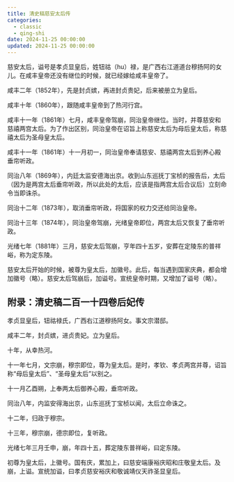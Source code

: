 ```yaml
---
title: 清史稿慈安太后传
categories:
  - classic
  - qing-shi
date: 2024-11-25 00:00:00
updated: 2024-11-25 00:00:00
---
```


慈安太后，谥号是孝贞显皇后，姓钮祜（hu）禄，是广西右江道道台穆扬阿的女儿。在咸丰皇帝还没有继位的时候，就已经嫁给咸丰皇帝了。

咸丰二年（1852年），先是封贞嫔，再进封贞贵妃，后来被册立为皇后。

咸丰十年（1860年），跟随咸丰皇帝到了热河行宫。

咸丰十一年（1861年）七月，咸丰皇帝驾崩，同治皇帝继位。当时，并尊慈安和慈禧两宫太后。为了作出区别，同治皇帝在诏旨上称慈安太后为母后皇太后，称慈禧太后为圣母皇太后。

<!-- more -->

咸丰十一年（1861年）十一月初一，同治皇帝奉请慈安、慈禧两宫太后到养心殿垂帘听政。

同治八年（1869年），内廷太监安德海出京。收到山东巡抚丁宝桢的报告后，太后（因为是两宫太后垂帘听政，所以此处的太后，应该是指两宫太后合议后）立刻命令当即诛杀。

同治十二年（1873年），取消垂帘听政，将国家的权力交还给同治皇帝。

同治十三年（1874年），同治皇帝驾崩，光绪皇帝即位，两宫太后又恢复了垂帘听政。

光绪七年（1881年）三月，慈安太后驾崩，亨年四十五岁，安葬在定陵东的普祥峪，称为定东陵。

慈安太后开始的时候，被尊为皇太后，加徽号。此后，每当遇到国家庆典，都会增加徽号（略）。慈安太后驾崩后，加谥号。宣统皇帝时期，又增加了谥号（略）。

## 附录：清史稿二百一十四卷后妃传 ##

孝贞显皇后，钮祜禄氏，广西右江道穆扬阿女。事文宗潜邸。

咸丰二年，封贞嫔，进贞贵妃。立为皇后。

十年，从幸热河。

十一年七月，文宗崩，穆宗即位，尊为皇太后。是时，孝钦、孝贞两宫并尊，诏旨称“母后皇太后”、“圣母皇太后”以别之。

十一月乙酉朔，上奉两太后御养心殿，垂帘听政。

同治八年，内监安得海出京，山东巡抚丁宝桢以闻，太后立命诛之。

十二年，归政于穆宗。

十三年，穆宗崩，德宗即位，复听政。

光绪七年三月壬申，崩，年四十五，葬定陵东普祥峪，曰定东陵。

初尊为皇太后，上徽号。国有庆，累加上，曰慈安端康裕庆昭和庄敬皇太后。及崩，上谥。宣统加谥，曰孝贞慈安裕庆和敬诚靖仪天祚圣显皇后。